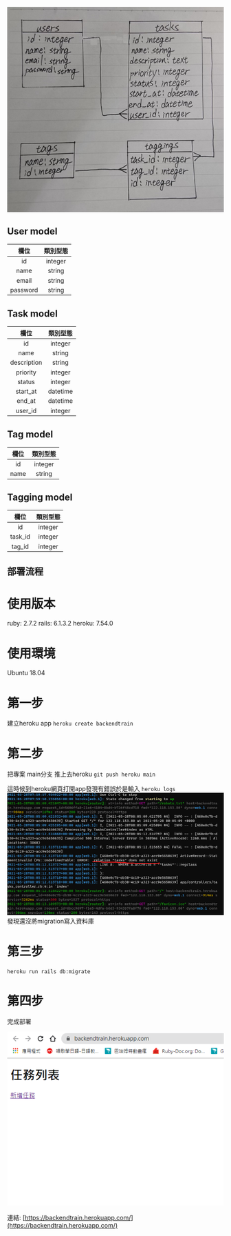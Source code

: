 ![](/public/ERB.jpg)

## User model
| 欄位 | 類別型態 |
| :------: | :------: | 
| id       | integer    |
| name     | string     |
| email    | string     |
| password | string     |


## Task model
| 欄位 | 類別型態 |
| :------: | :------: | 
| id       | integer    |
| name     | string     |
| description| string   |
| priority | integer    |
| status   | integer    |
| start_at | datetime   |
| end_at   | datetime   |
| user_id  | integer    |

## Tag model
| 欄位 | 類別型態 |
| :------: | :------: | 
| id       | integer    |
| name     | string     |

## Tagging model
| 欄位 | 類別型態 |
| :------: | :------: | 
| id       | integer  |
| task_id  | integer  |
| tag_id   | integer  |

## 部署流程
# 使用版本
ruby: 2.7.2
rails: 6.1.3.2
heroku: 7.54.0
# 使用環境
Ubuntu 18.04
# 第一步
建立heroku app
`heroku create backendtrain`
# 第二步
把專案 main分支 推上去heroku
`git push heroku main`

這時候到heroku網頁打開app發現有錯誤於是輸入
`heroku logs`
![](/public/deploy.png)
發現還沒將migration寫入資料庫
# 第三步
`heroku run rails db:migrate`

# 第四步
完成部署

![](/public/deploydone.png)

連結: [https://backendtrain.herokuapp.com/](https://backendtrain.herokuapp.com/)

